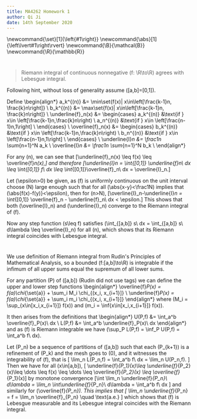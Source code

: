 ```yaml
---
title: MA4262 Homework 1
author: Qi Ji
date: 14th September 2020
---
```


\newcommand{\set}[1]{\left\{#1\right\}}
\newcommand{\abs}[1]{\left\lvert#1\right\rvert}
\newcommand{\B}{\mathcal{B}}
\newcommand{\R}{\mathbb{R}}

#

> Riemann integral of continuous nonnegative \(f: \R\to\R\) agrees with Lebesgue integral.

Following hint, without loss of generality assume \([a,b]=[0,1]\).

Define
\begin{align*}
a_k^{(n)} &= \min\set{f(x)| x\in\left[\frac{k-1}n, \frac{k}n\right]} \\
b_k^{(n)} &= \max\set{f(x)| x\in\left[\frac{k-1}n, \frac{k}n\right]} \\
\underline{f}_n(x) &=
  \begin{cases}
    a_k^{(n)} &\text{if } x\in \left[\frac{k-1}n,\frac{k}n\right) \\
    a_n^{(n)} &\text{if } x\in \left[\frac{n-1}n,1\right] \\
  \end{cases} \\
\overline{f}_n(x) &=
  \begin{cases}
    b_k^{(n)} &\text{if } x\in \left[\frac{k-1}n,\frac{k}n\right) \\
    b_n^{(n)} &\text{if } x\in \left[\frac{n-1}n,1\right] \\
  \end{cases} \\
\underline{I}_n &= \frac1n \sum_{n=1}^N a_k \\
\overline{I}_n &= \frac1n \sum_{n=1}^N b_k \\
\end{align*}

For any \(n\),
we can see that \[\underline{f}_n(x) \leq f(x) \leq \overline{f}_n(x),\]
and therefore \[\underline{I}_n = \int_{[0,1]} \underline{f}_n\ dx \leq \int_{[0,1]} f\ dx \leq \int_{[0,1]}\overline{f}_n\ dx = \overline{I}_n.\]

Let \(\epsilon>0\) be given, as \(f\) is uniformly continuous on the unit interval choose \(N\) large enough such that
for all \(\abs{x-y}<\frac1N\) implies that \(\abs{f(x)-f(y)}<\epsilon\),
then for \(n>N\),
\[\overline{I}_n-\underline{I}_n = \int_{[0,1]} \overline{f}_n - \underline{f}_n\ dx < \epsilon.\]
This shows that both \(\overline{I}_n\) and \(\underline{I}_n\) converge to the Riemann integral of \(f\).

Now any step function \(s\leq f\) satisfies \(\int_{[a,b]} s\ dx = \int_{[a,b]} s\ d\lambda \leq \overline{I}_n\) for all \(n\),
which shows that its Riemann integral coincides with Lebesgue integral.

#

We use definition of Riemann integral from Rudin's Principles of Mathematical Analysis,
so a bounded \(f:[a,b]\to\R\) is integrable if the infimum of all upper sums equal the supremum of all lower sums.

For any partition \(P\) of \([a,b]\) (Rudin did not use tags) we can define the upper and lower step functions
\begin{align*}
\overline{f}_P(x) = f(a)\chi_{\set{a}} + \sum_i M_i \chi_{(x_i, x_{i+1}]} \\
\underline{f}_P(x) = f(a)\chi_{\set{a}} + \sum_i m_i \chi_{(x_i, x_{i+1}]}
\end{align*}
where \(M_i = \sup_{x\in[x_i,x_{i+1}]} f(x)\)
and \(m_i = \inf{x\in[x_i,x_{i+1}]} f(x)\).

It then arises from the definitions that
\begin{align*}
U(P,f) &= \int_a^b \overline{f}_P(x)\ dx \\
L(P,f) &= \int_a^b \underline{f}_P(x)\ dx
\end{align*}
and as \(f\) is Riemann integrable we have \(\sup_P L(P,f) = \inf_P U(P,f) = \int_a^b f\ dx\).

Let \(P_n\) be a sequence of partitions of \([a,b]\) such that each \(P_{k+1}\) is a refinement of \(P_k\) and the mesh goes to \(0\),
and it witnesses the integrability of \(f\), that is
\[ \lim_n L(P_n,f) = \int_a^b f\ dx = \lim_n U(P_n,f). \]
Then we have for all \(x\in[a,b]\),
\[ \underline{f}_{P_1}(x)\leq \underline{f}_{P_2}(x)\leq \dots \leq f(x) \leq \dots \leq \overline{f}_{P_2}(x) \leq \overline{f}_{P_1}(x)\]
by monotone convergence
\[\int \lim_n \underline{f}_{P_n}\ d\lambda = \lim_n \int\underline{f}_{P_n}\ d\lambda = \int_a^b f\ dx \]
and similarly for \(\overline{f}_{P_n}\).
This implies that
\[ \lim_n \underline{f}_{P_n} = f = \lim_n \overline{f}_{P_n} \quad \text{a.e.} \]
which shows that \(f\) is Lebesgue measurable and its Lebesgue integral coincides with the Riemann integral.

